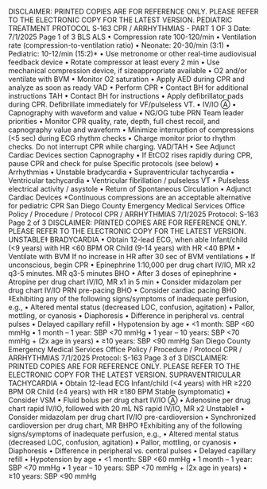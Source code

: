 DISCLAIMER: PRINTED COPIES ARE FOR REFERENCE ONLY. PLEASE REFER TO THE ELECTRONIC COPY FOR THE LATEST VERSION.
PEDIATRIC TREATMENT PROTOCOL S-163
CPR / ARRHYTHMIAS - PART 1 OF 3
Date: 7/1/2025 Page 1 of 3
BLS ALS
• Compression rate 100-120/min
• Ventilation rate (compression-to-ventilation
ratio)
• Neonate: 20-30/min (3:1)
• Pediatric: 10-12/min (15:2)*
• Use metronome or other real-time audiovisual
feedback device
• Rotate compressor at least every 2 min
• Use mechanical compression device, if sizeappropriate available
• O2 and/or ventilate with BVM
• Monitor O2 saturation
• Apply AED during CPR and analyze as soon
as ready
VAD
• Perform CPR
• Contact BH for additional instructions
TAH
• Contact BH for instructions
• Apply defibrillator pads during CPR. Defibrillate
immediately for VF/pulseless VT.
• IV/IO Ⓐ
• Capnography with waveform and value
• NG/OG tube PRN
Team leader priorities
• Monitor CPR quality, rate, depth, full chest recoil,
and capnography value and waveform
• Minimize interruption of compressions (<5 sec)
during ECG rhythm checks
• Charge monitor prior to rhythm checks. Do not
interrupt CPR while charging.
VAD/TAH
• See Adjunct Cardiac Devices section
Capnography
• If EtCO2 rises rapidly during CPR, pause CPR and
check for pulse
Specific protocols (see below)
• Arrhythmias
• Unstable bradycardia
• Supraventricular tachycardia
• Ventricular tachycardia
• Ventricular fibrillation / pulseless VT
• Pulseless electrical activity / asystole
• Return of Spontaneous Circulation
• Adjunct Cardiac Devices
*Continuous compressions are an acceptable alternative for pediatric CPR
San Diego County Emergency Medical Services Office
Policy / Procedure / Protocol
CPR / ARRHYTHMIAS 7/1/2025
Protocol: S-163 Page 2 of 3
DISCLAIMER: PRINTED COPIES ARE FOR REFERENCE ONLY. PLEASE REFER TO THE ELECTRONIC COPY FOR THE LATEST VERSION.
UNSTABLE‡ BRADYCARDIA • Obtain 12-lead ECG, when able
Infant/child (<9 years) with HR <60 BPM
OR
Child (9-14 years) with HR <40 BPM
• Ventilate with BVM
If no increase in HR after 30 sec of BVM ventilations
• If unconscious, begin CPR
• Epinephrine 1:10,000 per drug chart IV/IO, MR x2 q3-5 minutes. MR q3-5 minutes BHO
• After 3 doses of epinephrine
• Atropine per drug chart IV/IO, MR x1 in 5 min
• Consider midazolam per drug chart IV/IO PRN pre-pacing BHO
• Consider cardiac pacing BHO
‡Exhibiting any of the following signs/symptoms of inadequate perfusion, e.g.,
• Altered mental status (decreased LOC, confusion, agitation)
• Pallor, mottling, or cyanosis
• Diaphoresis
• Difference in peripheral vs. central pulses
• Delayed capillary refill
• Hypotension by age
• <1 month: SBP <60 mmHg
• 1 month – 1 year: SBP <70 mmHg
• 1 year – 10 years: SBP <70 mmHg + (2x age in years)
• ≥10 years: SBP <90 mmHg
San Diego County Emergency Medical Services Office
Policy / Procedure / Protocol
CPR / ARRHYTHMIAS 7/1/2025
Protocol: S-163 Page 3 of 3
DISCLAIMER: PRINTED COPIES ARE FOR REFERENCE ONLY. PLEASE REFER TO THE ELECTRONIC COPY FOR THE LATEST VERSION.
SUPRAVENTRICULAR TACHYCARDIA • Obtain 12-lead ECG
Infant/child (<4 years) with HR ≥220 BPM
OR
Child (≥4 years) with HR ≥180 BPM
Stable (symptomatic)
• Consider VSM
• Fluid bolus per drug chart IV/IO Ⓐ
• Adenosine per drug chart rapid IV/IO, followed with 20 mL NS rapid IV/IO, MR x2
Unstable‡
• Consider midazolam per drug chart IV/IO pre-cardioversion
• Synchronized cardioversion per drug chart, MR BHPO
‡Exhibiting any of the following signs/symptoms of inadequate perfusion, e.g.,
• Altered mental status (decreased LOC, confusion, agitation)
• Pallor, mottling, or cyanosis
• Diaphoresis
• Difference in peripheral vs. central pulses
• Delayed capillary refill
• Hypotension by age
• <1 month: SBP <60 mmHg
• 1 month – 1 year: SBP <70 mmHg
• 1 year – 10 years: SBP <70 mmHg + (2x age in years)
• ≥10 years: SBP <90 mmHg

